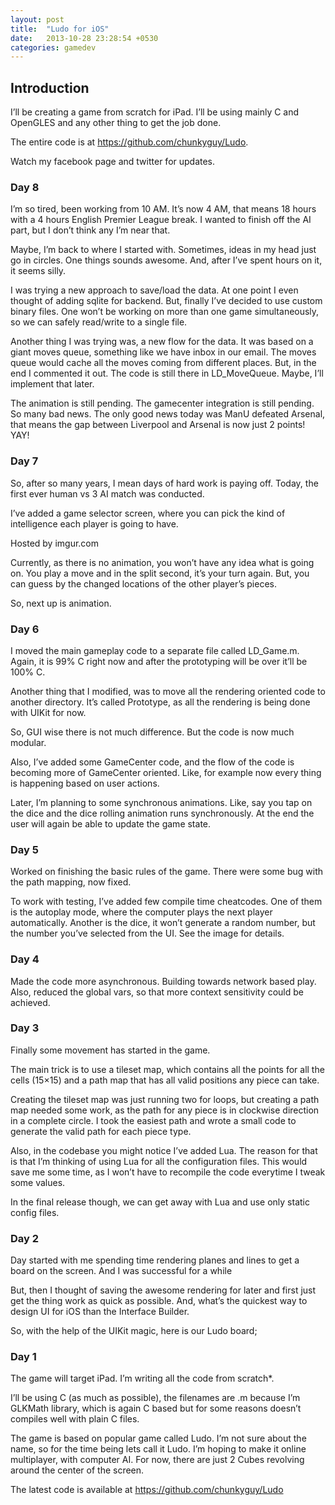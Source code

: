 ```yaml
---
layout: post
title:  "Ludo for iOS"
date:   2013-10-28 23:28:54 +0530
categories: gamedev
---
```


## Introduction

I’ll be creating a game from scratch for iPad. I’ll be using mainly C and OpenGLES and any other thing to get the job done.

The entire code is at https://github.com/chunkyguy/Ludo.

Watch my facebook page and twitter for updates.

### Day 8

I’m so tired, been working from 10 AM. It’s now 4 AM, that means 18 hours with a 4 hours English Premier League break. I wanted to finish off the AI part, but I don’t think any I’m near that.

Maybe, I’m back to where I started with. Sometimes, ideas in my head just go in circles. One things sounds awesome. And, after I’ve spent hours on it, it seems silly.

I was trying a new approach to save/load the data. At one point I even thought of adding sqlite for backend. But, finally I’ve decided to use custom binary files. One won’t be working on more than one game simultaneously, so we can safely read/write to a single file.

Another thing I was trying was, a new flow for the data. It was based on a giant moves queue, something like we have inbox in our email. The moves queue would cache all the moves coming from different places. But, in the end I commented it out. The code is still there in LD_MoveQueue. Maybe, I’ll implement that later.

The animation is still pending. The gamecenter integration is still pending. So many bad news. The only good news today was ManU defeated Arsenal, that means the gap between Liverpool and Arsenal is now just 2 points! YAY!

### Day 7

So, after so many years, I mean days of hard work is paying off. Today, the first ever human vs 3 AI match was conducted.

I’ve added a game selector screen, where you can pick the kind of intelligence each player is going to have.

Hosted by imgur.com

Currently, as there is no animation, you won’t have any idea what is going on. You play a move and in the split second, it’s your turn again. But, you can guess by the changed locations of the other player’s pieces.

So, next up is animation.

### Day 6

I moved the main gameplay code to a separate file called LD_Game.m. Again, it is 99% C right now and after the prototyping will be over it’ll be 100% C.

Another thing that I modified, was to move all the rendering oriented code to another directory. It’s called Prototype, as all the rendering is being done with UIKit for now.

So, GUI wise there is not much difference. But the code is now much modular.

Also, I’ve added some GameCenter code, and the flow of the code is becoming more of GameCenter oriented. Like, for example now every thing is happening based on user actions.

Later, I’m planning to some synchronous animations. Like, say you tap on the dice and the dice rolling animation runs synchronously. At the end the user will again be able to update the game state.

### Day 5

Worked on finishing the basic rules of the game. There were some bug with the path mapping, now fixed.

To work with testing, I’ve added few compile time cheatcodes. One of them is the autoplay mode, where the computer plays the next player automatically. Another is the dice, it won’t generate a random number, but the number you’ve selected from the UI. See the image for details.

### Day 4

Made the code more asynchronous. Building towards network based play. Also, reduced the global vars, so that more context sensitivity could be achieved.

### Day 3

Finally some movement has started in the game.

The main trick is to use a tileset map, which contains all the points for all the cells (15×15) and a path map that has all valid positions any piece can take.

Creating the tileset map was just running two for loops, but creating a path map needed some work, as the path for any piece is in clockwise direction in a complete circle. I took the easiest path and wrote a small code to generate the valid path for each piece type.

Also, in the codebase you might notice I’ve added Lua. The reason for that is that I’m thinking of using Lua for all the configuration files. This would save me some time, as I won’t have to recompile the code everytime I tweak some values.

In the final release though, we can get away with Lua and use only static config files.

### Day 2

Day started with me spending time rendering planes and lines to get a board on the screen. And I was successful for a while



But, then I thought of saving the awesome rendering for later and first just get the thing work as quick as possible. And, what’s the quickest way to design UI for iOS than
the Interface Builder.

So, with the help of the UIKit magic, here is our Ludo board;



### Day 1

The game will target iPad. I’m writing all the code from scratch*.

I’ll be using C (as much as possible), the filenames are .m because I’m GLKMath library, which is again C based but for some reasons doesn’t compiles well with plain C files.

The game is based on popular game called Ludo. I’m not sure about the name, so for the time being lets call it Ludo. I’m hoping to make it online multiplayer, with computer AI. For now, there are just 2 Cubes revolving around the center of the screen.



The latest code is available at https://github.com/chunkyguy/Ludo


